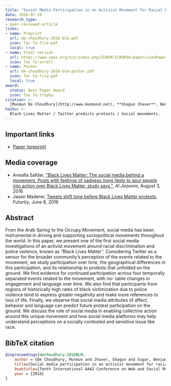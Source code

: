 ```yaml
---
title: "Social Media Participation in an Activist Movement for Racial Equality"
date: 2016-07-10
research_type: 
- peer-reviewed-article
links:
- name: Preprint
  url: de-choudhury-2016-blm.pdf
  icon: far fa-file-pdf
  local: true
- name: Final version
  url: https://www.aaai.org/ocs/index.php/ICWSM/ICWSM16/paper/viewPaper/13168
  icon: fas fa-scroll
- name: Poster
  url: de-choudhury-2016-blm-poster.pdf
  icon: far fa-file-pdf
  local: true     
award:  
  status: Best Paper Award
  icon: fas fa-trophy  
citation: >-
  [Munmun De Choudhury](http://www.munmund.net), **Shagun Jhaver**, Benjamin Sugar, and [Ingmar Weber](https://ingmarweber.de), “Social Media Participation in an Activist Movement for Racial Equality,” *In Proceedings of the International AAAI Conference on Web and Social Media (ICWSM 2016)* (Acceptance rate: 17%). 
haiku: >-
  Black Lives Matter / Twitter predicts protests / Social movements.
---
```


## Important links

- [Paper (preprint)](de-choudhury-2016-blm.pdf)

## Media coverage

- Anealla Safdar, ["Black Lives Matter: The social media behind a movement. Posts with feelings of sadness more likely to spur people into action over Black Lives Matter, study says,"](https://www.aljazeera.com/news/2016/08/black-lives-matter-social-media-movement-160803042719539.html), *Al Jazeera*, August 3, 2016 
- Jason Maderer, [Tweets shift tone before Black Lives Matter protests](https://www.futurity.org/black-lives-matter-twitter-1178912-2/), *Futurity*, June 8, 2016

## Abstract

From the Arab Spring to the Occupy Movement, social media has been instrumental in driving and supporting sociopolitical movements throughout the world. In this paper, we present one of the first social media investigations of an activist movement around racial discrimination and police violence, known as “Black Lives Matter”. Considering Twitter as a sensor for the broader community’s perception of the events related to the movement, we study participation over time, the geographical differences in this participation, and its relationship to protests that unfolded on the ground. We find evidence for continued participation across four temporally separated events related to the movement, with no- table changes in engagement and language over time. We also find that participants from regions of historically high rates of black victimization due to police violence tend to express greater negativity and make more references to loss of life. Finally, we observe that social media attributes of affect, behavior and language can predict future protest participation on the ground. We discuss the role of social media in enabling collective action around this unique movement and how social media platforms may help understand perceptions on a socially contested and sensitive issue like race.

## BibTeX citation

```bibtex
@inproceedings{dechoudhury:2016BLM,
    author = {De Choudhury, Munmun and Jhaver, Shagun and Sugar, Benjamin and Weber, Ingmar},
    title={Social media participation in an activist movement for racial equality},
    booktitle={Tenth International AAAI Conference on Web and Social Media},
    year = {2016}
}
```
